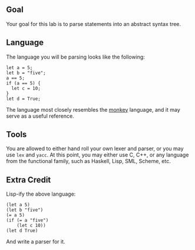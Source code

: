 ## Goal

Your goal for this lab is to parse statements into an abstract syntax tree.

## Language

The language you will be parsing looks like the following:

```
let a = 5;
let b = "five";
a == 5;
if (a == 5) {
  let c = 10;
}
let d = True;
```

The language most closely resembles the [monkey](https://monkeylang.org/) language, and it may serve as a useful reference.


## Tools

You are allowed to either hand roll your own lexer and parser, or you may use `lex` and `yacc`.
At this point, you may either use C, C++, or any language from the functional family, such as Haskell, Lisp, SML, Scheme, etc.


## Extra Credit

Lisp-ify the above language:

```
(let a 5)
(let b "five")
(= a 5)
(if (= a "five")
    (let c 10))
(let d True)
```

And write a parser for it.



